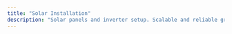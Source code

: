 ```yaml
---
title: "Solar Installation"
description: "Solar panels and inverter setup. Scalable and reliable grid installation."
---
```


